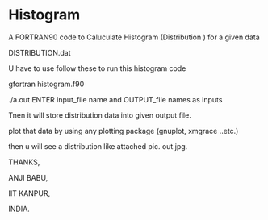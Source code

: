 # Histogram
A FORTRAN90 code to Caluculate Histogram (Distribution ) for a given data

DISTRIBUTION.dat 

U have to use follow these to run this histogram code

gfortran histogram.f90

./a.out
ENTER input_file name and OUTPUT_file names as inputs

Tnen it will store distribution data into given output file.
 
plot that data by using any plotting package (gnuplot, xmgrace ..etc.)

then u will see a distribution like attached pic. out.jpg.


THANKS,

ANJI BABU,

IIT KANPUR,

INDIA.
